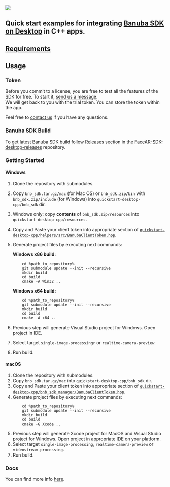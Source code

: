 [![](https://www.banuba.com/hubfs/Banuba_November2018/Images/Banuba%20SDK.png)](https://docs.banuba.com/face-ar-sdk-v1/desktop/desktop_overview)

## Quick start examples for integrating [Banuba SDK on Desktop](https://docs.banuba.com/face-ar-sdk-v1/desktop/desktop_overview) in C++ apps.  

## [Requirements](https://docs.banuba.com/face-ar-sdk-v1/overview/system_requirements)

## Usage
### Token
Before you commit to a license, you are free to test all the features of the SDK for free. To start it, [send us a message](https://www.banuba.com/facear-sdk/face-filters#form).  
We will get back to you with the trial token.
You can store the token within the app.  

Feel free to [contact us](https://docs.banuba.com/face-ar-sdk-v1/support) if you have any questions.

### Banuba SDK Build
To get latest Banuba SDK build follow [Releases](https://github.com/Banuba/FaceAR-SDK-desktop-releases/releases) section in the [FaceAR-SDK-desktop-releases](https://github.com/Banuba/FaceAR-SDK-desktop-releases) repository.

### Getting Started

#### Windows

1. Clone the repository with submodules.
2. Copy `bnb_sdk.tar.gz/mac` (for Mac OS) or `bnb_sdk.zip/bin` with `bnb_sdk.zip/include` (for Windows) into `quickstart-desktop-cpp/bnb_sdk` dir.
3. Windows only: copy **contents** of `bnb_sdk.zip/resources` into `quickstart-desktop-cpp/resources`.
4. Copy and Paste your client token into appropriate section of [`quickstart-desktop-cpp/helpers/src/BanubaClientToken.hpp`](helpers/src/BanubaClientToken.hpp). 
5. Generate project files by executing next commands:

    **Windows x86 build:**	
    ```
        cd %path_to_repository%
        git submodule update --init --recursive
        mkdir build
        cd build
        cmake -A Win32 ..
    ```
    **Windows x64 build:**	
    ```
        cd %path_to_repository%
        git submodule update --init --recursive
        mkdir build
        cd build
        cmake -A x64 ..
    ```
6. Previous step will generate Visual Studio project for Windows. Open project in IDE.
7. Select target `single-image-processingr` or `realtime-camera-preview`.
8. Run build.

#### macOS

1. Clone the repository with submodules.
2. Copy `bnb_sdk.tar.gz/mac` into `quickstart-desktop-cpp/bnb_sdk` dir.
3. Copy and Paste your client token into appropriate section of [`quickstart-desktop-cpp/bnb_sdk_manager/BanubaClientToken.hpp`](bnb_sdk_manager/src/BanubaClientToken.hpp). 
4. Generate project files by executing next commands:
    ```
        cd %path_to_repository%
        git submodule update --init --recursive
        mkdir build
        cd build
        cmake -G Xcode ..
    ```
6. Previous step will generate Xcode project for MacOS and Visual Studio project for Windows. Open project in appropriate IDE on your platform.
7. Select target `single-image-processing`, `realtime-camera-preview` or `videostream-processing`.
8. Run build.

### Docs
You can find more info [here](https://docs.banuba.com/face-ar-sdk-v1/desktop/desktop_overview).
